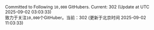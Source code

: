 Committed to Following `10,000` GitHubers. Current: <!-- FOLLOWING_COUNT -->302<!-- FOLLOWING_COUNT --> (Update at UTC <!-- LAST_UPDATED -->2025-09-02 03:03:33<!-- LAST_UPDATED -->)<br>
致力于关注`10,000`个GitHuber。当前：<!-- FOLLOWING_COUNT -->302<!-- FOLLOWING_COUNT --> (更新于北京时间 <!-- LAST_UPDATED_CST -->2025-09-02 11:03:33<!-- LAST_UPDATED_CST -->)
